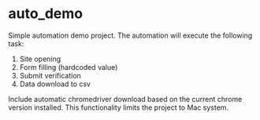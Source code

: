 # auto_demo
Simple automation demo project. The automation will execute the following task:
1. Site opening
2. Form filling (hardcoded value)
3. Submit verification
4. Data download to csv

Include automatic chromedriver download based on the current chrome version installed.
This functionality limits the project to Mac system. 